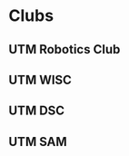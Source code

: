 # Clubs



## UTM Robotics Club

<LevelWithButton link="https://utmrobotics.com/" image="/logos/robotics.png" desc="With a new Robotics faculty at UTM, the Robotics club seeks to empower the club's members and the broader student community to collaborate effectively on robotics projects. We hope to create a place for innovation for applied computer science, and promote interest in robotics and its applications for students at UTM." button="Build Robots"/>


## UTM WISC

<LevelWithButton link="https://www.facebook.com/wiscutm" :imageRight="false" image="/logos/wisc.png" desc="The Women in Science and Computing club (WiSC) exists to create a welcoming space for those who identify as female in STEM. We hope to retain female students in STEM programs and build a connected support community and prepare them for their future." button="Connect and grow"/>

## UTM DSC

<LevelWithButton link="https://utm.developerstudentclubs.ca/" image="/logos/dsc.png" desc="Developer Student Clubs (DSC) is a student lead community backed by Google Developers aimed at empowering undergraduate students from all disciplines to grow their knowledge in technology, build solutions for their local communities, and connect with other members from the Google community." button="Create, Design, Code, Build"/>


## UTM SAM

<LevelWithButton link="http://utmsam.sa.utoronto.ca/" :imageRight="false" image="/logos/sam.png" desc="UTM SAM believes in the power of collaboration. UTMSAM is dedicated to bringing talents from the technological aspect and the business aspect together. By filling out each others’ knowledge gap, we could accomplish so much more!" button="Grow together"/>